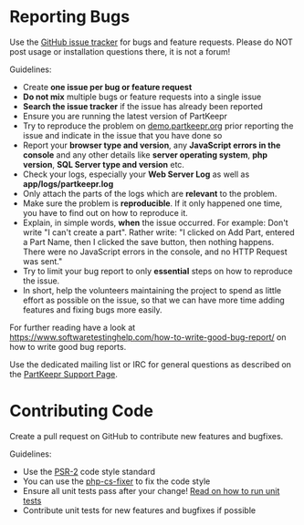 # Reporting Bugs

Use the [GitHub issue tracker](https://github.com/partkeepr/PartKeepr) for bugs and feature requests. Please do NOT post usage or installation questions there, it is not a forum!

Guidelines:

 * Create __one issue per bug or feature request__
 * __Do not mix__ multiple bugs or feature requests into a single issue
 * __Search the issue tracker__ if the issue has already been reported
 * Ensure you are running the latest version of PartKeepr
 * Try to reproduce the problem on [demo.partkeepr.org](https://demo.partkeepr.org) prior reporting the issue and indicate in the issue that you have done so
 * Report your __browser type and version__, any __JavaScript errors in the console__ and any other details like __server operating system__, __php version__, __SQL Server type and version__ etc.
* Check your logs, especially your __Web Server Log__ as well as __app/logs/partkeepr.log__
* Only attach the parts of the logs which are __relevant__ to the problem.
* Make sure the problem is __reproducible__. If it only happened one time, you have to find out on how to reproduce it.
* Explain, in simple words, __when__ the issue occurred. For example: Don't write "I can't create a part". Rather write: "I clicked on Add Part, entered a Part Name, then I clicked the save button, then nothing happens. There were no JavaScript errors in the console, and no HTTP Request was sent."
* Try to limit your bug report to only __essential__ steps on how to reproduce the issue.
* In short, help the volunteers maintaining the project to spend as little effort as possible on the issue, so that we can have more time adding features and fixing bugs more easily.

For further reading have a look at https://www.softwaretestinghelp.com/how-to-write-good-bug-report/ on how to write good bug reports.


Use the dedicated mailing list or IRC for general questions as described on the [PartKeepr Support Page](https://www.partkeepr.org/support/).

# Contributing Code

Create a pull request on GitHub to contribute new features and bugfixes.

Guidelines:

 * Use the [PSR-2](https://github.com/php-fig/fig-standards/blob/master/accepted/PSR-2-coding-style-guide.md) code style standard
 * You can use the [php-cs-fixer](http://cs.sensiolabs.org/) to fix the code style
 * Ensure all unit tests pass after your change! [Read on how to run unit tests](https://wiki.partkeepr.org/wiki/Developers/Unit_Testing)
 * Contribute unit tests for new features and bugfixes if possible
